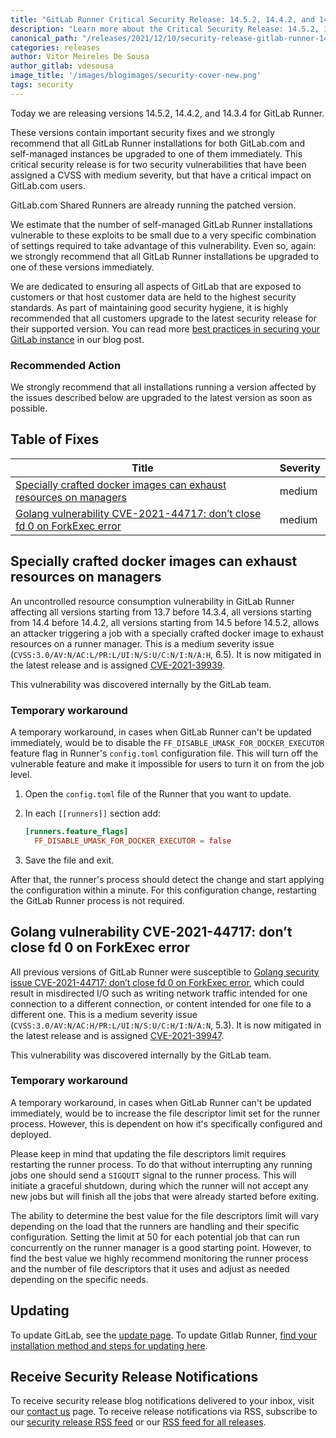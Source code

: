 ```yaml
---
title: "GitLab Runner Critical Security Release: 14.5.2, 14.4.2, and 14.3.4"
description: "Learn more about the Critical Security Release: 14.5.2, 14.4.2, and 14.3.4 for GitLab Runner."
canonical_path: "/releases/2021/12/10/security-release-gitlab-runner-14-5-2-released/"
categories: releases
author: Vitor Meireles De Sousa
author_gitlab: vdesousa
image_title: '/images/blogimages/security-cover-new.png'
tags: security
---
```


Today we are releasing versions 14.5.2, 14.4.2, and 14.3.4 for GitLab Runner.

These versions contain important security fixes and we strongly recommend that all GitLab Runner installations for both GitLab.com and self-managed instances be upgraded to one of them immediately. This critical security release is for two security vulnerabilities that have been assigned a CVSS with medium severity, but that have a critical impact on GitLab.com users.

GitLab.com Shared Runners are already running the patched version.

We estimate that the number of self-managed GitLab Runner installations vulnerable to these exploits to be small due to a very specific combination of settings required to take advantage of this vulnerability. Even so, again: we strongly recommend that all GitLab Runner installations be upgraded to one of these versions immediately. 

We are dedicated to ensuring all aspects of GitLab that are exposed to customers or that host customer data are held to the highest security standards. As part of maintaining good security hygiene, it is highly recommended that all customers upgrade to the latest security release for their supported version. You can read more [best practices in securing your GitLab instance](/blog/2020/05/20/gitlab-instance-security-best-practices/) in our blog post.

### Recommended Action
We strongly recommend that all installations running a version affected by the issues described below are upgraded to the latest version as soon as possible.

## Table of Fixes

|Title|Severity|
|---|---|
|[Specially crafted docker images can exhaust resources on managers](#Specially-crafted-docker-images-can-exhaust-resources-on-managers)|medium|
|[Golang vulnerability CVE-2021-44717: don’t close fd 0 on ForkExec error](#Golang-vulnerability-CVE-2021-44717-dont-close-fd-0-on-ForkExec-error)|medium|

## Specially crafted docker images can exhaust resources on managers

An uncontrolled resource consumption vulnerability in GitLab Runner affecting all versions starting from 13.7 before 14.3.4, all versions starting from 14.4 before 14.4.2, all versions starting from 14.5 before 14.5.2, allows an attacker triggering a job with a specially crafted docker image to exhaust resources on a runner manager. This is a medium severity issue (`CVSS:3.0/AV:N/AC:L/PR:L/UI:N/S:U/C:N/I:N/A:H`, 6.5). It is now mitigated in the latest release and is assigned [CVE-2021-39939](https://cve.mitre.org/cgi-bin/cvename.cgi?name=CVE-2021-39939).

This vulnerability was discovered internally by the GitLab team.

### Temporary workaround

A temporary workaround, in cases when GitLab Runner can't be updated immediately, would be to disable the `FF_DISABLE_UMASK_FOR_DOCKER_EXECUTOR` feature flag in Runner's `config.toml` configuration file. This will turn off the vulnerable feature and make it impossible for users to turn it on from the job level.

1. Open the `config.toml` file of the Runner that you want to update.

1. In each `[[runners]]` section add:

    ```toml
    [runners.feature_flags]
      FF_DISABLE_UMASK_FOR_DOCKER_EXECUTOR = false
    ```

1. Save the file and exit.

After that, the runner's process should detect the change and start applying the configuration within a minute. For this configuration change, restarting the GitLab Runner process is not required.

## Golang vulnerability CVE-2021-44717: don’t close fd 0 on ForkExec error

All previous versions of GitLab Runner were susceptible to [Golang security issue CVE-2021-44717: don’t close fd 0 on ForkExec error](https://groups.google.com/g/golang-announce/c/hcmEScgc00k?pli=1), which could result in misdirected I/O such as writing network traffic intended for one connection to a different connection, or content intended for one file to a different one. This is a medium severity issue (`CVSS:3.0/AV:N/AC:H/PR:L/UI:N/S:U/C:H/I:N/A:N`, 5.3). It is now mitigated in the latest release and is assigned [CVE-2021-39947](https://cve.mitre.org/cgi-bin/cvename.cgi?name=CVE-2021-39947).

This vulnerability was discovered internally by the GitLab team.

### Temporary workaround

A temporary workaround, in cases when GitLab Runner can't be updated immediately, would be to increase the file descriptor limit set for the runner process. However, this is dependent on how it's specifically configured and deployed.

Please keep in mind that updating the file descriptors limit requires restarting the runner process. To do that without interrupting any running jobs one should send a `SIGQUIT` signal to the runner process. This will initiate a graceful shutdown, during which the runner will not accept any new jobs but will finish all the jobs that were already started before exiting.

The ability to determine the best value for the file descriptors limit will vary depending on the load that the runners are handling and their specific configuration. Setting the limit at 50 for each potential job that can run concurrently on the runner manager is a good starting point. However, to find the best value we highly recommend monitoring the runner process and the number of file descriptors that it uses and adjust as needed depending on the specific needs.

## Updating

To update GitLab, see the [update page](/update/).
To update Gitlab Runner, [find your installation method and steps for updating here](https://docs.gitlab.com/runner/install/).

## Receive Security Release Notifications

To receive security release blog notifications delivered to your inbox, visit our [contact us](https://about.gitlab.com/company/contact/) page.
To receive release notifications via RSS, subscribe to our [security release RSS feed](https://about.gitlab.com/security-releases.xml) or our [RSS feed for all releases](https://about.gitlab.com/all-releases.xml).
